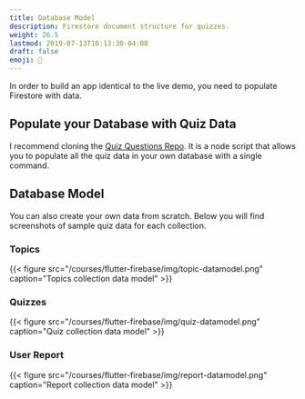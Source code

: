 ```yaml
---
title: Database Model
description: Firestore document structure for quizzes.
weight: 26.5
lastmod: 2019-07-13T10:13:30-04:00
draft: false
emoji: 💽 
---
```


In order to build an app identical to the live demo, you need to populate Firestore with data. 

## Populate your Database with Quiz Data

I recommend cloning the [Quiz Questions Repo](https://github.com/fireship-io/fireship-quizapp-data). It is a node script that allows you to populate all the quiz data in your own database with a single command.

## Database Model

You can also create your own data from scratch. Below you will find screenshots of sample quiz data for each collection. 

### Topics

{{< figure src="/courses/flutter-firebase/img/topic-datamodel.png" caption="Topics collection data model" >}}

### Quizzes

{{< figure src="/courses/flutter-firebase/img/quiz-datamodel.png" caption="Quiz collection data model" >}}


### User Report

{{< figure src="/courses/flutter-firebase/img/report-datamodel.png" caption="Report collection data model" >}}

